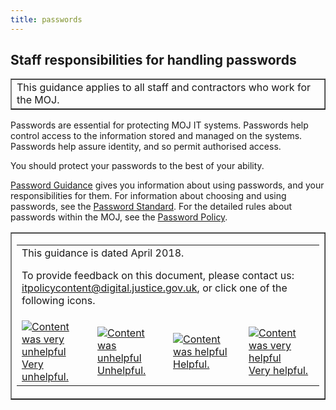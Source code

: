 ```yaml
---
title: passwords
---
```


## Staff responsibilities for handling passwords

<table border='1'>
<tr>
<td>This guidance applies to all staff and contractors who work for the MOJ.</td>
</tr>
</table>

[pg]: https://intranet.justice.gov.uk/guidance/security/it-computer-security/ict-security-policy-framework/password-guidance/
[pp]: https://intranet.justice.gov.uk/guidance/security/it-computer-security/ict-security-policy-framework/password-policy/
[ps]: https://intranet.justice.gov.uk/guidance/security/it-computer-security/ict-security-policy-framework/password-standard/

Passwords are essential for protecting MOJ IT systems. Passwords help control access to the information stored and managed on the systems. Passwords help assure identity, and so permit authorised access.

You should protect your passwords to the best of your ability.

[Password Guidance][pg] gives you information about using passwords, and your responsibilities for them. For information about choosing and using passwords, see the [Password Standard][ps]. For the detailed rules about passwords within the MOJ, see the [Password Policy][pp].

<table border='1'>
<tr>
<td><table>
<tr><td colspan='4'>This guidance is dated April 2018.
<p>
To provide feedback on this document, please contact us: <a href="mailto:itpolicycontent+passwords@digital.justice.gov.uk?subject=passwords">itpolicycontent@digital.justice.gov.uk</a>, or click one of the following icons.</p></td></tr>
<tr>
<td width='25%'><a href="mailto:itpolicycontent+passwords-2@digital.justice.gov.uk?subject=passwords-2"><img src="https://intranet.justice.gov.uk/app/uploads/2018/04/DoubleCross.gif" alt="Content was very unhelpful">Very unhelpful.</a></td>
<td width='25%'><a href="mailto:itpolicycontent+passwords-1@digital.justice.gov.uk?subject=passwords-1"><img src="https://intranet.justice.gov.uk/app/uploads/2018/04/Cross.gif" alt="Content was unhelpful">Unhelpful.</a></td>
<td width='25%'><a href="mailto:itpolicycontent+passwords+1@digital.justice.gov.uk?subject=passwords+1"><img src="https://intranet.justice.gov.uk/app/uploads/2018/04/Tick.gif" alt="Content was helpful">Helpful.</a></td>
<td width='25%'><a href="mailto:itpolicycontent+passwords+2@digital.justice.gov.uk?subject=passwords+2"><img src="https://intranet.justice.gov.uk/app/uploads/2018/04/DoubleTick.gif" alt="Content was very helpful">Very helpful.</a></td>
</table></td>
</tr>
</table>

